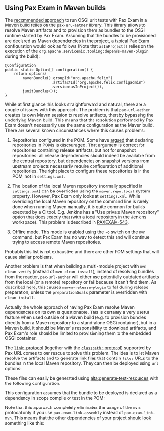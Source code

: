 <!--
  #%L
  Alta Maven Plugin
  %%
  Copyright (C) 2014 - 2018 Andreas Veithen
  %%
  Licensed under the Apache License, Version 2.0 (the "License");
  you may not use this file except in compliance with the License.
  You may obtain a copy of the License at
  
       http://www.apache.org/licenses/LICENSE-2.0
  
  Unless required by applicable law or agreed to in writing, software
  distributed under the License is distributed on an "AS IS" BASIS,
  WITHOUT WARRANTIES OR CONDITIONS OF ANY KIND, either express or implied.
  See the License for the specific language governing permissions and
  limitations under the License.
  #L%
  -->

## Using Pax Exam in Maven builds

The [recommended approach](https://ops4j1.jira.com/wiki/display/paxexam/Pax+Exam+-+Tutorial+1)
to run OSGi unit tests with Pax Exam in a Maven build relies on the `pax-url-aether` library.
This library allows to resolve Maven artifacts and to provision them as bundles to the OSGi
runtime started by Pax Exam. Assuming that the bundles to be provisioned are declared as
Maven dependencies in the project, a typical Pax Exam configuration would look as follows
(Note that `asInProject()` relies on the execution of the
`org.apache.servicemix.tooling:depends-maven-plugin` during the build):

    @Configuration
    public static Option[] configuration() {
        return options(
            mavenBundle().groupId("org.apache.felix")
                         .artifactId("org.apache.felix.configadmin")
                         .version(asInProject()),
            junitBundles());
    }

While at first glance this looks straightforward and natural, there are a couple of issues with this approach.
The problem is that `pax-url-aether` creates its own Maven session to resolve artifacts, thereby bypassing
the underlying Maven build. This means that the resolution performed by Pax Exam doesn't necessarily use the
same configuration as the Maven build. There are several known circumstances where this causes problems:

1.  Repositories configured in the POM. Some have [argued](https://groups.google.com/forum/#!msg/ops4j/kRxAXidbt7A/w0i6tM1Mn9MJ)
    that declaring repositories in POMs is discouraged. That argument is correct for repositories containing release artifacts,
    but not for snapshot repositories: all release dependencies should indeed be available from the central repository, but
    dependencies on snapshot versions from upstream projects necessarily require configuration of additional repositories.
    The right place to configure these repositories is in the POM, not in `settings.xml`.

2.  The location of the local Maven repository (normally specified in `settings.xml`) can be overridden using
    the `maven.repo.local` system property. However, Pax Exam only looks at `settings.xml`.
    While overriding the local Maven repository on the command line is rarely done when running Maven manually,
    it is quite common for builds executed by a CI tool. E.g. Jenkins has a "Use private Maven repository" option that does
    exactly that (with a local repository in the Jenkins workspace). This problem is described in
    [PAXEXAM-543](https://ops4j1.jira.com/browse/PAXEXAM-543).

3.  Offline mode. This mode is enabled using the `-o` switch on the `mvn` command, but Pax Exam has no
    way to detect this and will continue trying to access remote Maven repositories.

Probably this list is not exhaustive and there are other POM settings that will cause similar problems.

Another problem is that when building a multi-module project with `mvn clean verify` (instead of `mvn clean install`),
instead of resolving bundles from the reactor, `pax-url-aether` will either use potentially outdated artifacts from
the local (or a remote) repository or fail because it can't find them. As described
[here](https://groups.google.com/d/topic/ops4j/EXtrOLSAWG8/discussion), this causes `maven-release-plugin` to fail during
release preparation, unless the `preparationGoals` parameter is overridden with `clean install`.

Actually the whole approach of having Pax Exam resolve Maven dependencies on its own is questionable.
This is certainly a very useful feature when used outside of a Maven build (e.g. to provision bundles directly
from a Maven repository to a stand-alone OSGi container), but in a Maven build, it should be Maven's responsibility
to download artifacts, and Pax Exam's role should be limited to provisioning them to the embedded OSGi container.

The [`link:` protocol](https://ops4j1.jira.com/wiki/display/paxurl/Link+Protocol) (together with the
[`classpath:` protocol](https://ops4j1.jira.com/wiki/display/paxurl/Classpath+Protocol)) supported by Pax URL
comes to our rescue to solve this problem. The idea is to let Maven resolve the artifacts and to generate link
files that contain `file:` URLs to the bundles in the local Maven repository. They can then be deployed
using `url` options:

<!-- MACRO{snippet|id=configuration|file=src/it/pax-exam/src/test/java/OsgiTest.java} -->

These files can easily be generated using [alta:generate-test-resources](../generate-test-resources-mojo.html) with
the following configuration:

<!-- MACRO{snippet|id=plugin|file=src/it/pax-exam/pom.xml} -->

This configuration assumes that the bundle to be deployed is declared as a dependency in scope
compile or test in the POM:

<!-- MACRO{snippet|id=dependency|file=src/it/pax-exam/pom.xml} -->

Note that this approach completely eliminates the usage of the `mvn:` protocal only if you
use `pax-exam-link-assembly` instead of `pax-exam-link-mvn`.
This means that the other dependencies of your project should look something like this:

<!-- MACRO{snippet|id=pax-exam-dependencies|file=src/it/pax-exam/pom.xml} -->
